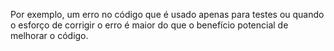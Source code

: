Por exemplo, um erro no código que é usado apenas para testes ou quando o esforço de corrigir o erro é maior do que o benefício potencial de melhorar o código.
